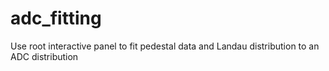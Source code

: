 # adc_fitting

Use root interactive panel to fit pedestal data and Landau distribution to an ADC distribution
